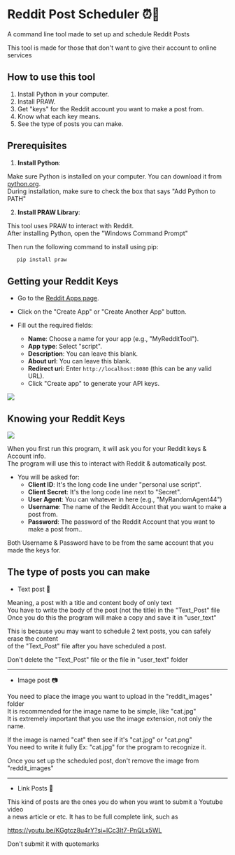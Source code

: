 # Reddit Post Scheduler ⏰📆
A command line tool made to set up and schedule Reddit Posts 

This tool is made for those that don't want to give their account to online services

How to use this tool
--------------------

1) Install Python in your computer.
2) Install PRAW. 
1) Get "keys" for the Reddit account you want to make a post from.
2) Know what each key means.
3) See the type of posts you can make.



## Prerequisites

1. **Install Python**:

Make sure Python is installed on your computer. You can download it from [python.org](https://www.python.org/downloads/).<br>
During installation, make sure to check the box that says "Add Python to PATH"

2. **Install PRAW Library**: 

This tool uses PRAW to interact with Reddit.<br>
After installing Python, open the "Windows Command Prompt"<br>

Then run the following  command to install using pip:

```bash
   pip install praw
```


Getting your Reddit Keys
------------------------


- Go to the [Reddit Apps page](https://www.reddit.com/prefs/apps).
- Click on the "Create App" or "Create Another App" button.


- Fill out the required fields:
     - **Name**: Choose a name for your app (e.g., "MyRedditTool").
     - **App type**: Select "script".
     - **Description**: You can leave this blank.
     - **About url**: You can leave this blank.
     - **Redirect uri**: Enter `http://localhost:8080` (this can be any valid URL).
   - Click "Create app" to generate your API keys.

<img src="https://i.imgur.com/6Ap6u6g.jpeg">


Knowing your Reddit Keys
------------------------

<img src="https://i.imgur.com/QgoDsNW.jpeg">


When you first run this program, it will ask you for your Reddit keys & Account info.<br>
The program will use this to interact with Reddit & automatically post.

- You will be asked for:
     - **Client ID**: It's the long code line under "personal use script".
     - **Client Secret**: It's the long code line next to "Secret".
     - **User Agent**: You can whatever in here (e.g., "MyRandomAgent44")
     - **Username**: The name of the Reddit Account that you want to make a post from.
     - **Password**: The password of the Reddit Account that you want to make a post from..

Both Username & Password have to be from the same account that you made the keys for.



The type of posts you can make
------------------------


- Text post 📃

Meaning, a post with a title and content body of only text<br>
You have to write the body of the post (not the title) in the "Text_Post" file<br>
Once you do this the program will make a copy and save it in "user_text"<br>

This is because you may want to schedule 2 text posts, you can safely erase the content<br>
of the "Text_Post" file after you have scheduled a post.<br>

Don't delete the "Text_Post" file or the file in "user_text" folder

------

- Image post 📷


You need to place the image you want to upload in the "reddit_images" folder<br>
It is recommended for the image name to be simple, like "cat.jpg"<br>
It is extremely important that you use the image extension, not only the name.<br>

If the image is named "cat" then see if it's "cat.jpg" or "cat.png"<br>
You need to write it fully Ex: "cat.jpg" for the program to recognize it.

Once you set up the scheduled post, don't remove the image from "reddit_images"


------

- Link Posts 🧲

This kind of posts are the ones you do when you want to submit a Youtube video<br>
a news article or etc. It has to be full complete link, such as<br> 

https://youtu.be/KGgtcz8u4rY?si=ICc3It7-PnQLx5WL

Don't submit it with quotemarks






























